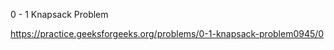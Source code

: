 0 - 1 Knapsack Problem







https://practice.geeksforgeeks.org/problems/0-1-knapsack-problem0945/0






















